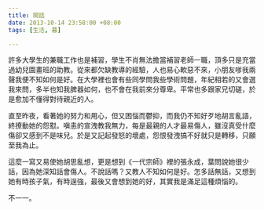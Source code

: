 ```yaml
---
title: 閑話
date: 2013-10-14 23:58:00 +08:00
tags: [生活, 暮]

---
```


  
  
許多大學生的兼職工作也是補習，學生不肖無法擔當補習老師一職，頂多只是充當過幼兒園畫班的助教。從來都欠缺教導的經驗，人也易心軟惡不來，小朋友嗲我兩聲我便不知如何是好。在大學裡也會有些同學問我些學術問題，年紀相若的又會選我來問，多半也知我脾器如何，也不會在我前來分尊卑。平常也多跟家兄切磋，於是愈加不懂得對待親近的人。  
  
直至昨夜，看著她的努力和用心，但又困惱而鬱抑，而我仍不知好歹地胡言亂語，終撩動她的怨懟。嗔恚的宣洩教我無力，每是最親的人才最易傷人，雖沒真受什麼傷卻又感到不是味兒。於是又記起發怒的壞處，怨恨發洩搞不好就只是轉移，只願至我為止。  
  
這麼一寫又易使她胡思亂想，更是想到《一代宗師》裡的張永成，葉問說她很少話，因為她深知話會傷人。不說話嗎？又教人不知如何是好。怎多話無話，又想到她有時孩子氣，有時逞強，最後又會想到她的好，其實我是滿足這種煩惱的。  
  
不一一。   
  
  
